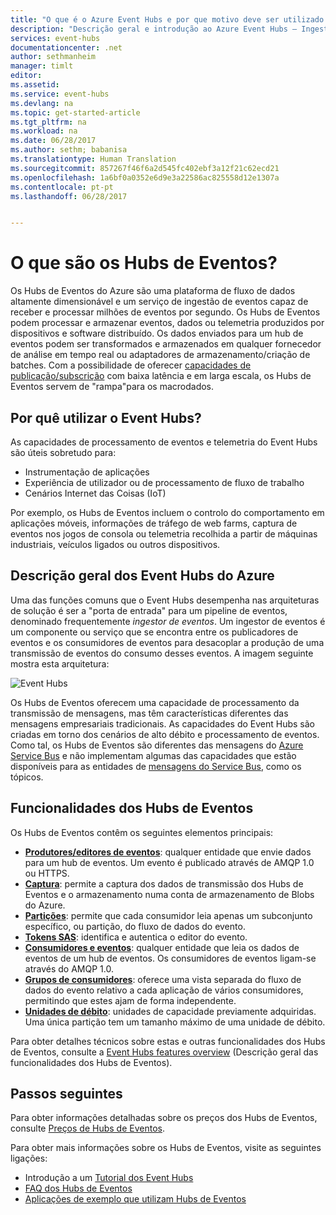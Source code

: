 ```yaml
---
title: "O que é o Azure Event Hubs e por que motivo deve ser utilizado | Microsoft Docs"
description: "Descrição geral e introdução ao Azure Event Hubs – Ingestão de telemetria escalável na cloud a partir de Web sites, aplicações e dispositivos"
services: event-hubs
documentationcenter: .net
author: sethmanheim
manager: timlt
editor: 
ms.assetid: 
ms.service: event-hubs
ms.devlang: na
ms.topic: get-started-article
ms.tgt_pltfrm: na
ms.workload: na
ms.date: 06/28/2017
ms.author: sethm; babanisa
ms.translationtype: Human Translation
ms.sourcegitcommit: 857267f46f6a2d545fc402ebf3a12f21c62ecd21
ms.openlocfilehash: 1a6bf0a0352e6d9e3a22586ac825558d12e1307a
ms.contentlocale: pt-pt
ms.lasthandoff: 06/28/2017


---
```

# <a name="what-is-event-hubs"></a>O que são os Hubs de Eventos?

Os Hubs de Eventos do Azure são uma plataforma de fluxo de dados altamente dimensionável e um serviço de ingestão de eventos capaz de receber e processar milhões de eventos por segundo. Os Hubs de Eventos podem processar e armazenar eventos, dados ou telemetria produzidos por dispositivos e software distribuído. Os dados enviados para um hub de eventos podem ser transformados e armazenados em qualquer fornecedor de análise em tempo real ou adaptadores de armazenamento/criação de batches. Com a possibilidade de oferecer [capacidades de publicação/subscrição](https://msdn.microsoft.com/library/aa560414.aspx) com baixa latência e em larga escala, os Hubs de Eventos servem de "rampa"para os macrodados.

## <a name="why-use-event-hubs"></a>Por quê utilizar o Event Hubs?

As capacidades de processamento de eventos e telemetria do Event Hubs são úteis sobretudo para:

* Instrumentação de aplicações
* Experiência de utilizador ou de processamento de fluxo de trabalho
* Cenários Internet das Coisas (IoT)

Por exemplo, os Hubs de Eventos incluem o controlo do comportamento em aplicações móveis, informações de tráfego de web farms, captura de eventos nos jogos de consola ou telemetria recolhida a partir de máquinas industriais, veículos ligados ou outros dispositivos.

## <a name="azure-event-hubs-overview"></a>Descrição geral dos Event Hubs do Azure

Uma das funções comuns que o Event Hubs desempenha nas arquiteturas de solução é ser a "porta de entrada" para um pipeline de eventos, denominado frequentemente *ingestor de eventos*. Um ingestor de eventos é um componente ou serviço que se encontra entre os publicadores de eventos e os consumidores de eventos para desacoplar a produção de uma transmissão de eventos do consumo desses eventos. A imagem seguinte mostra esta arquitetura:

![Event Hubs](./media/event-hubs-what-is-event-hubs/event_hubs_full_pipeline.png)

Os Hubs de Eventos oferecem uma capacidade de processamento da transmissão de mensagens, mas têm características diferentes das mensagens empresariais tradicionais. As capacidades do Event Hubs são criadas em torno dos cenários de alto débito e processamento de eventos. Como tal, os Hubs de Eventos são diferentes das mensagens do [Azure Service Bus](https://azure.microsoft.com/services/service-bus/) e não implementam algumas das capacidades que estão disponíveis para as entidades de [mensagens do Service Bus](/azure/service-bus-messaging/), como os tópicos.

## <a name="event-hubs-features"></a>Funcionalidades dos Hubs de Eventos

Os Hubs de Eventos contêm os seguintes elementos principais:

- [**Produtores/editores de eventos**](event-hubs-features.md#event-publishers): qualquer entidade que envie dados para um hub de eventos. Um evento é publicado através de AMQP 1.0 ou HTTPS.
- [**Captura**](event-hubs-features.md#capture): permite a captura dos dados de transmissão dos Hubs de Eventos e o armazenamento numa conta de armazenamento de Blobs do Azure.
- [**Partições**](event-hubs-features.md#partitions): permite que cada consumidor leia apenas um subconjunto específico, ou partição, do fluxo de dados do evento.
- [**Tokens SAS**](event-hubs-features.md#sas-tokens): identifica e autentica o editor do evento.
- [**Consumidores e eventos**](event-hubs-features.md#event-consumers): qualquer entidade que leia os dados de eventos de um hub de eventos. Os consumidores de eventos ligam-se através do AMQP 1.0. 
- [**Grupos de consumidores**](event-hubs-features.md#consumer-groups): oferece uma vista separada do fluxo de dados do evento relativo a cada aplicação de vários consumidores, permitindo que estes ajam de forma independente.
- [**Unidades de débito**](event-hubs-features.md#capacity): unidades de capacidade previamente adquiridas. Uma única partição tem um tamanho máximo de uma unidade de débito.

Para obter detalhes técnicos sobre estas e outras funcionalidades dos Hubs de Eventos, consulte a [Event Hubs features overview](event-hubs-features.md) (Descrição geral das funcionalidades dos Hubs de Eventos). 

## <a name="next-steps"></a>Passos seguintes

Para obter informações detalhadas sobre os preços dos Hubs de Eventos, consulte [Preços de Hubs de Eventos](https://azure.microsoft.com/pricing/details/event-hubs/).

Para obter mais informações sobre os Hubs de Eventos, visite as seguintes ligações:

* Introdução a um [Tutorial dos Event Hubs](event-hubs-dotnet-standard-getstarted-send.md)
* [FAQ dos Hubs de Eventos](event-hubs-faq.md)
* [Aplicações de exemplo que utilizam Hubs de Eventos](https://github.com/Azure/azure-event-hubs/tree/master/samples)
 
 


